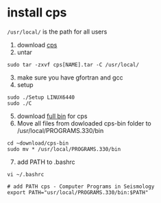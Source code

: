 # **install cps**

```/usr/local/``` is the path for all users

1. download [cps](https://www.eas.slu.edu/eqc/eqc_cps/getzip.html)
2. untar
```
sudo tar -zxvf cps[NAME].tar -C /usr/local/
```
3. make sure you have gfortran and gcc
4. setup
```
sudo ./Setup LINUX6440
sudo ./C
```

5. download [full bin](https://github.com/x-repos/docs/tree/main/cps-bin) for cps 
6. Move all files from dowloaded cps-bin folder to /usr/local/PROGRAMS.330/bin
```
cd ~download/cps-bin
sudo mv * /usr/local/PROGRAMS.330/bin
```
7. add PATH to .bashrc
```
vi ~/.bashrc

# add PATH cps - Computer Programs in Seismology
export PATH="usr/local/PROGRAMS.330/bin:$PATH"
```